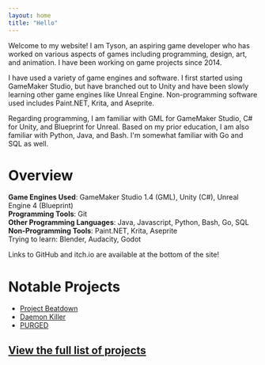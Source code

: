 ```yaml
---
layout: home
title: "Hello"
---
```


Welcome to my website! I am Tyson, an aspiring game developer who has worked on various aspects of games including programming, design, art, and animation. I have been working on game projects since 2014. 

I have used a variety of game engines and software. I first started using GameMaker Studio, but have branched out to Unity and have been slowly learning other game engines like Unreal Engine. Non-programming software used includes Paint.NET, Krita, and Aseprite.

Regarding programming, I am familiar with GML for GameMaker Studio, C# for Unity, and Blueprint for Unreal. Based on my prior education, I am also familiar with Python, Java, and Bash. I'm somewhat familiar with Go and SQL as well.

# Overview
**Game Engines Used**: GameMaker Studio 1.4 (GML), Unity (C#), Unreal Engine 4 (Blueprint)  
**Programming Tools**: Git  
**Other Programming Languages**: Java, Javascript, Python, Bash, Go, SQL  
**Non-Programming Tools**: Paint.NET, Krita, Aseprite   
Trying to learn: Blender, Audacity, Godot

Links to GitHub and itch.io are available at the bottom of the site!

# Notable Projects
- [Project Beatdown](/projects/beatdown-and-recursed)
- [Daemon Killer](/projects/daemon-killer)
- [PURGED](/projects/purged)

## **[View the full list of projects](/projects)**